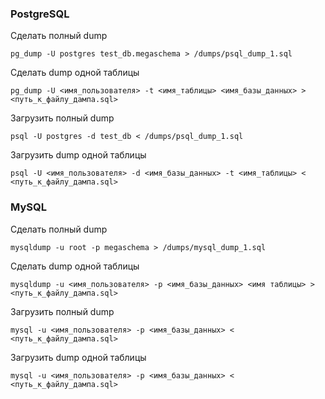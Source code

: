 
### PostgreSQL

Сделать полный dump

```shell
pg_dump -U postgres test_db.megaschema > /dumps/psql_dump_1.sql
```

Сделать dump одной таблицы

```shell
pg_dump -U <имя_пользователя> -t <имя_таблицы> <имя_базы_данных> > <путь_к_файлу_дампа.sql>
```

Загрузить полный dump

```shell
psql -U postgres -d test_db < /dumps/psql_dump_1.sql
```

Загрузить dump одной таблицы

```shell
psql -U <имя_пользователя> -d <имя_базы_данных> -t <имя_таблицы> < <путь_к_файлу_дампа.sql>
```

### MySQL

Сделать полный dump

```shell
mysqldump -u root -p megaschema > /dumps/mysql_dump_1.sql
```

Сделать dump одной таблицы

```shell
mysqldump -u <имя_пользователя> -p <имя_базы_данных> <имя таблицы> > <путь_к_файлу_дампа.sql>
```

Загрузить полный dump

```shell
mysql -u <имя_пользователя> -p <имя_базы_данных> < <путь_к_файлу_дампа.sql>
```

Загрузить dump одной таблицы

```shell
mysql -u <имя_пользователя> -p <имя_базы_данных> < <путь_к_файлу_дампа.sql>
```